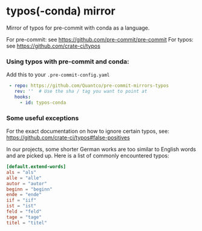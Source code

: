 typos(-conda) mirror
====================

Mirror of typos for pre-commit with conda as a language.

For pre-commit: see https://github.com/pre-commit/pre-commit
For typos: see https://github.com/crate-ci/typos

### Using typos with pre-commit and conda:

Add this to your `.pre-commit-config.yaml`

```yaml
 - repo: https://github.com/Quantco/pre-commit-mirrors-typos
   rev: ''  # Use the sha / tag you want to point at
   hooks:
     - id: typos-conda
```

### Some useful exceptions
For the exact documentation on how to ignore certain typos, see: https://github.com/crate-ci/typos#false-positives

In our projects, some shorter German works are too similar to English words and are picked up. Here is a list of commonly encountered typos:

```toml
[default.extend-words]
als = "als"
alle = "alle"
autor = "autor"
beginn = "beginn"
ende = "ende"
iif = "iif"
ist = "ist"
feld = "feld"
tage = "tage"
titel = "titel"
```
